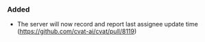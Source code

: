 ### Added

- The server will now record and report last assignee update time
  (<https://github.com/cvat-ai/cvat/pull/8119>)
